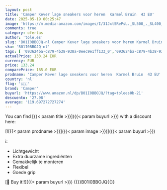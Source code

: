 ```yaml
---
layout: post
title: 'Camper Kever lage sneakers voor heren  Karmel Bruin  43 EU'
date: 2025-05-19 00:25:47
image: 'https://m.media-amazon.com/images/I/31JxtSRePsL._SL500_._SL400_.jpg'
comments: true
category: ofertas
author: 'tole.es'
slug: 'B01I0BBOJQ-nl Camper Kever lage sneakers voor heren Karmel Bruin 43 EU'
sku: 'B01I0BBOJQ-nl'
tags: [ '093624ba-c879-4b38-938a-0eec9e1ff133_0','093624ba-c879-4b38-938a-0eec9e1ff133_3601','Arborist Merchandising Root','Herenmode','Herenschoenen','Klassieke & modieuze herensneakers','Kleding, schoenen & sieraden','Kleding, schoenen en sieraden','New Arrivals','Self Service','Special Features Stores','camper','🇳🇱', ]
actualPrice: 133.24 EUR
currency: EUR
price: 133.24
comparePrice: 185.0 EUR
prodname: 'Camper Kever lage sneakers voor heren  Karmel Bruin  43 EU'
country: 'nl'
flag: '🇳🇱'
brand: 'Camper'
buyurl: 'https://www.amazon.nl/dp/B01I0BBOJQ/?tag=tolees0b-21'
descuento: '27.98'
average: '119.697272727274'
---
```


You can find [{{< param title >}}]({{< param buyurl >}}) with a discount here:

[![{{< param prodname >}}]({{< param image >}})]({{< param buyurl >}})

ℹ️:

- Lichtgewicht
- Extra duurzame ingrediënten
- Gemakkelijk te monteren
- Flexibel
- Goede grip

[🛒 Buy it!!]({{< param buyurl >}})
{{<world>}}B01I0BBOJQ{{</world>}}
